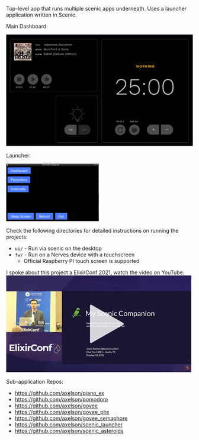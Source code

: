 Top-level app that runs multiple scenic apps underneath. Uses a launcher application written in Scenic.

Main Dashboard:

![Screenshot of dashboard application](dashboard_screenshot.png)

Launcher:

![Screenshot of launcher](launcher_screenshot_small.png)

Check the following directories for detailed instructions on running the projects:
* `ui/` - Run via scenic on the desktop
* `fw/` - Run on a Nerves device with a touchscreen
  * Official Raspberry PI touch screen is supported

I spoke about this project a ElixirConf 2021, watch the video on YouTube:
[![ElixirConf 2021 Talk Link](ElixirConf_2021_MyScenicCompanion.png)](https://www.youtube.com/watch?v=wCxMSo3TZjw)

Sub-application Repos:
- https://github.com/axelson/piano_ex
- https://github.com/axelson/pomodoro
- https://github.com/axelson/govee
- https://github.com/axelson/govee_phx
- https://github.com/axelson/govee_semaphore
- https://github.com/axelson/scenic_launcher
- https://github.com/axelson/scenic_asteroids
